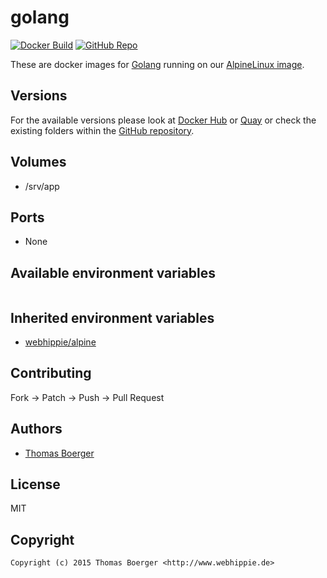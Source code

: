 # golang

[![Docker Build](https://github.com/dockhippie/golang/actions/workflows/docker.yml/badge.svg)](https://github.com/dockhippie/golang/actions/workflows/docker.yml) [![GitHub Repo](https://img.shields.io/badge/github-repo-yellowgreen)](https://github.com/dockhippie/golang)

These are docker images for [Golang][upstream] running on our
[AlpineLinux image][parent].

## Versions

For the available versions please look at [Docker Hub][dockerhub] or
[Quay][quayio] or check the existing folders within the
[GitHub repository][github].

## Volumes

*  /srv/app

## Ports

*  None

## Available environment variables

```console

```

## Inherited environment variables

*  [webhippie/alpine](https://github.com/dockhippie/alpine#available-environment-variables)

## Contributing

Fork -> Patch -> Push -> Pull Request

## Authors

*  [Thomas Boerger](https://github.com/tboerger)

## License

MIT

## Copyright

```console
Copyright (c) 2015 Thomas Boerger <http://www.webhippie.de>
```

[upstream]: https://golang.org
[parent]: https://github.com/dockhippie/alpine
[dockerhub]: https://hub.docker.com/r/webhippie/golang/tags
[quayio]: https://quay.io/repository/webhippie/golang?tab=tags
[github]: https://github.com/dockhippie/golang

